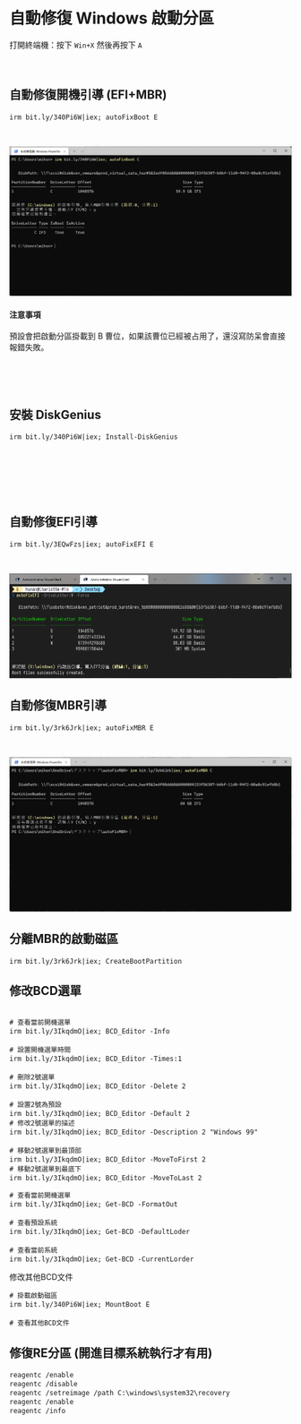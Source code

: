 自動修復 Windows 啟動分區
===

打開終端機：按下 `Win+X` 然後再按下 `A`   
</br></br>

## 自動修復開機引導 (EFI+MBR)
```
irm bit.ly/340Pi6W|iex; autoFixBoot E
```
</br>

![](img/autoFixBoot-MBR.png)


#### 注意事項
預設會把啟動分區掛載到 B 曹位，如果該曹位已經被占用了，還沒寫防呆會直接報錯失敗。




</br></br></br>

## 安裝 DiskGenius
```
irm bit.ly/340Pi6W|iex; Install-DiskGenius
```






</br></br></br></br></br>

## 自動修復EFI引導
```
irm bit.ly/3EQwFzs|iex; autoFixEFI E
```
</br>

![](img/autoFixEFI.png)


## 自動修復MBR引導
```
irm bit.ly/3rk6Jrk|iex; autoFixMBR E
```
</br>

![](img/autoFixMBR.png)


## 分離MBR的啟動磁區
```
irm bit.ly/3rk6Jrk|iex; CreateBootPartition
```

## 修改BCD選單
```

# 查看當前開機選單
irm bit.ly/3IkqdmO|iex; BCD_Editor -Info

# 設置開機選單時間
irm bit.ly/3IkqdmO|iex; BCD_Editor -Times:1

# 刪除2號選單
irm bit.ly/3IkqdmO|iex; BCD_Editor -Delete 2

# 設置2號為預設
irm bit.ly/3IkqdmO|iex; BCD_Editor -Default 2
# 修改2號選單的描述
irm bit.ly/3IkqdmO|iex; BCD_Editor -Description 2 "Windows 99"

# 移動2號選單到最頂部
irm bit.ly/3IkqdmO|iex; BCD_Editor -MoveToFirst 2
# 移動2號選單到最底下
irm bit.ly/3IkqdmO|iex; BCD_Editor -MoveToLast 2
```

```
# 查看當前開機選單
irm bit.ly/3IkqdmO|iex; Get-BCD -FormatOut

# 查看預設系統
irm bit.ly/3IkqdmO|iex; Get-BCD -DefaultLoder

# 查看當前系統
irm bit.ly/3IkqdmO|iex; Get-BCD -CurrentLorder
```

修改其他BCD文件

```
# 掛載啟動磁區
irm bit.ly/340Pi6W|iex; MountBoot E

# 查看其他BCD文件

```


## 修復RE分區 (開進目標系統執行才有用)

```
reagentc /enable
reagentc /disable
reagentc /setreimage /path C:\windows\system32\recovery
reagentc /enable
reagentc /info
```